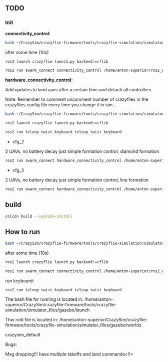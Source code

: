 ## TODO

### Init

**connectivity_control:**

```bash
bash ~/CrazySim/crazyflie-firmware/tools/crazyflie-simulation/simulator_files/gazebo/launch/sitl_multiagent_square.sh -n 7 -m crazyflie
```

after some time (10s)

```bash
ros2 launch crazyflie launch.py backend:=cflib
```

```bash
ros2 run swarm_connect connectivity_control /home/anton-superior/ros2_ws/src/swarm_connect/cfg/cfg1.cfg
```


**hardware_connectivity_control:**

Add updates to land uavs after a certain time and detach all controllers

Note: Remember to comment uncomment number of crazyflies in the crazyflies config file every time you change it in sim...

```bash
bash ~/CrazySim/crazyflie-firmware/tools/crazyflie-simulation/simulator_files/gazebo/launch/sitl_multiagent_square.sh -n 2 -m crazyflie
```

```bash
ros2 launch crazyflie launch.py backend:=cflib
```

```bash
ros2 run teleop_twist_keyboard teleop_twist_keyboard
```

- cfg_2

2 UAVs, no battery decay just simple formation control, diamond formation

```bash
ros2 run swarm_connect hardware_connectivity_control /home/anton-superior/ros2_ws/src/swarm_connect/cfg/cfg2.cfg
```

- cfg_3

2 UAVs, no battery decay just simple formation control, line formation

```bash
ros2 run swarm_connect hardware_connectivity_control /home/anton-superior/ros2_ws/src/swarm_connect/cfg/cfg3.cfg
```

<!-- - cfg_4

3 UAVs, 2 in air, battery management re-enacted.

```bash
ros2 run swarm_connect hardware_connectivity_control /home/anton-superior/ros2_ws/src/swarm_connect/cfg/cfg3.cfg
``` -->



## build

```bash
colcon build --symlink-install
```

## How to run

```bash
bash ~/CrazySim/crazyflie-firmware/tools/crazyflie-simulation/simulator_files/gazebo/launch/sitl_multiagent_square.sh -n 10 -m crazyflie
```

after some time (10s)

```bash
ros2 launch crazyflie launch.py backend:=cflib
```

```bash
ros2 run swarm_connect connectivity_control /home/anton-superior/ros2_ws/src/swarm_connect/cfg/cfg1.cfg
```

run keyboard:

`ros2 run teleop_twist_keyboard teleop_twist_keyboard`

The bash file for running is located in: /home/anton-superior/CrazySim/crazyflie-firmware/tools/crazyflie-simulation/simulator_files/gazebo/launch

Thw rold file is located in:
/home/anton-superior/CrazySim/crazyflie-firmware/tools/crazyflie-simulation/simulator_files/gazebo/worlds

crazysim_default

Bugs:

Msg dropping!!! have multiple takoffs and land commands<!!>